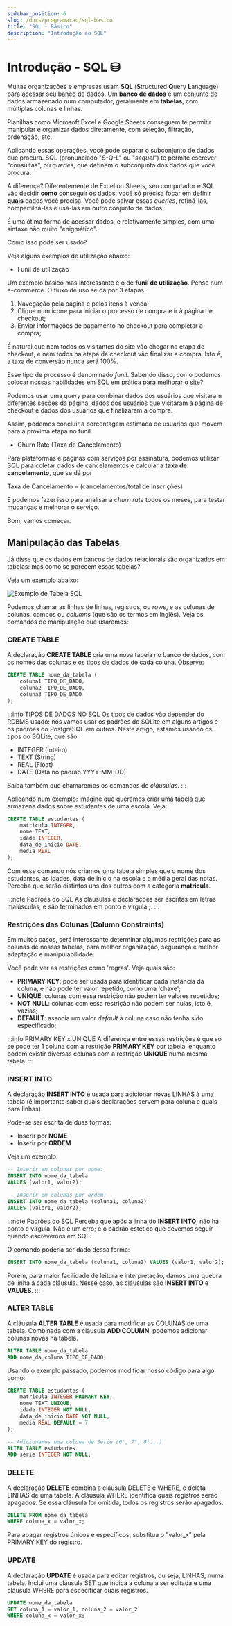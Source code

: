 ```yaml
---
sidebar_position: 6
slug: /docs/programacao/sql-basico
title: "SQL - Básico"
description: "Introdução ao SQL"
---
```


# Introdução - SQL ⛁

Muitas organizações e empresas usam **SQL** (**S**tructured **Q**uery **L**anguage) para acessar seu banco de dados. Um **banco de dados** é um conjunto de dados armazenado num computador, geralmente em **tabelas**, com múltiplas colunas e linhas.

Planilhas como Microsoft Excel e Google Sheets conseguem te permitir manipular e organizar dados diretamente, com seleção, filtração, ordenação, etc.

Aplicando essas operações, você pode separar o subconjunto de dados que procura. SQL (pronunciado "S-Q-L" ou "*sequel*") te permite escrever "consultas", ou *queries*, que definem o subconjunto dos dados que você procura.

A diferença? Diferentemente de Excel ou Sheets, seu computador e SQL vão decidir **como** conseguir os dados: você só precisa focar em definir **quais** dados você precisa. Você pode salvar essas *queries*, refiná-las, compartilhá-las e usá-las em outro conjunto de dados.

É uma ótima forma de acessar dados, e relativamente simples, com uma sintaxe não muito "enigmático".

Como isso pode ser usado?

Veja alguns exemplos de utilização abaixo:

- Funil de utilização

Um exemplo básico mas interessante é o de **funil de utilização**. Pense num e-commerce. O fluxo de uso se dá por 3 etapas:

1. Navegação pela página e pelos itens à venda;
2. Clique num ícone para iniciar o processo de compra e ir à página de checkout;
3. Enviar informações de pagamento no checkout para completar a compra;

É natural que nem todos os visitantes do site vão chegar na etapa de checkout, e nem todos na etapa de checkout vão finalizar a compra. Isto é, a taxa de conversão nunca será 100%.

Esse tipo de processo é denominado *funil*. Sabendo disso, como podemos colocar nossas habilidades em SQL em prática para melhorar o site? 

Podemos usar uma *query* para combinar dados dos usuários que visitaram diferentes seções da página, dados dos usuários que visitaram a página de checkout e dados dos usuários que finalizaram a compra.

Assim, podemos concluir a porcentagem estimada de usuários que movem para a próxima etapa no funil.


- Churn Rate (Taxa de Cancelamento)

Para plataformas e páginas com serviços por assinatura, podemos utilizar SQL para coletar dados de cancelamentos e calcular a **taxa de cancelamento**, que se dá por

Taxa de Cancelamento = (cancelamentos/total de inscrições)

E podemos fazer isso para analisar a *churn rate* todos os meses, para testar mudanças e melhorar o serviço.

Bom, vamos começar.

## Manipulação das Tabelas

Já disse que os dados em bancos de dados relacionais são organizados em tabelas: mas como se parecem essas tabelas?

Veja um exemplo abaixo:

![Exemplo de Tabela SQL](/img/sql-table-example.png)

Podemos chamar as linhas de linhas, registros, ou *rows*, e as colunas de colunas, campos ou *columns* (que são os termos em inglês). Veja os comandos de manipulação que usaremos:

### CREATE TABLE 

A declaração **CREATE TABLE** cria uma nova tabela no banco de dados, com os nomes das colunas e os tipos de dados de cada coluna. Observe:

```sql
CREATE TABLE nome_da_tabela (
    coluna1 TIPO_DE_DADO,
    coluna2 TIPO_DE_DADO,
    coluna3 TIPO_DE_DADO
);
```
:::info TIPOS DE DADOS NO SQL
Os tipos de dados vão depender do RDBMS usado: nós vamos usar os padrões do SQLite em alguns artigos e os padrões do PostgreSQL em outros. Neste artigo, estamos usando os tipos do SQLite, que são:

- INTEGER (Inteiro)
- TEXT (String)
- REAL (Float)
- DATE (Data no padrão YYYY-MM-DD)

Saiba também que chamaremos os comandos de *cláusulas*. 
:::

Aplicando num exemplo: imagine que queremos criar uma tabela que armazena dados sobre estudantes de uma escola. Veja:

```sql
CREATE TABLE estudantes (
    matricula INTEGER,
    nome TEXT,
    idade INTEGER,
    data_de_inicio DATE,
    media REAL
);
```
Com esse comando nós criamos uma tabela simples que o nome dos estudantes, as idades, data de início na escola e a média geral das notas. Perceba que serão distintos uns dos outros com a categoria **matricula**.

:::note Padrões do SQL
As cláusulas e declarações ser escritas em letras maiúsculas, e são terminados em ponto e vírgula **;**.
:::

### Restrições das Colunas (Column Constraints)

Em muitos casos, será interessante determinar algumas restrições para as colunas de nossas tabelas, para melhor organização, segurança e melhor adaptação e manipulabilidade.

Você pode ver as restrições como 'regras'. Veja quais são:

- **PRIMARY KEY**: pode ser usada para identificar cada instância da coluna, e não pode ter valor repetido, como uma 'chave';
- **UNIQUE**: colunas com essa restrição não podem ter valores repetidos;
- **NOT NULL**: colunas com essa restrição não podem ser nulas, isto é, vazias;
- **DEFAULT**: associa um valor *default* à coluna caso não tenha sido especificado;

:::info PRIMARY KEY x UNIQUE
A diferença entre essas restrições é que só se pode ter 1 coluna com a restrição **PRIMARY KEY** por tabela, enquanto podem existir diversas colunas com a restrição **UNIQUE** numa mesma tabela.
:::

### INSERT INTO

A declaração **INSERT INTO** é usada para adicionar novas LINHAS à uma tabela (é importante saber quais declarações servem para coluna e quais para linhas).

Pode-se ser escrita de duas formas:

- Inserir por **NOME**
- Inserir por **ORDEM**

Veja um exemplo:

```sql
-- Inserir em colunas por nome:
INSERT INTO nome_da_tabela
VALUES (valor1, valor2);

-- Inserir em colunas por ordem:
INSERT INTO nome_da_tabela (coluna1, coluna2)
VALUES (valor1, valor2);
```

:::note Padrões do SQL
Perceba que após a linha do **INSERT INTO**, não há ponto e vírgula. Não é um erro; é o padrão estético
que devemos seguir quando escrevemos em SQL.

O comando poderia ser dado dessa forma:

```sql
INSERT INTO nome_da_tabela (coluna1, coluna2) VALUES (valor1, valor2);
```

Porém, para maior facilidade de leitura e interpretação, damos uma quebra de linha a cada cláusula.
Nesse caso, as cláusulas são **INSERT INTO** e **VALUES**.
:::

### ALTER TABLE

A cláusula **ALTER TABLE** é usada para modificar as COLUNAS de uma tabela. Combinada com a cláusula **ADD COLUMN**, podemos adicionar colunas novas na tabela.

```sql
ALTER TABLE nome_da_tabela
ADD nome_da_coluna TIPO_DE_DADO;
```

Usando o exemplo passado, podemos modificar nosso código para algo como:

```sql
CREATE TABLE estudantes (
    matricula INTEGER PRIMARY KEY,
    nome TEXT UNIQUE,
    idade INTEGER NOT NULL,
    data_de_inicio DATE NOT NULL,
    media REAL DEFAULT = 7
);

-- Adicionamos uma coluna de Série (6°, 7°, 8°...)
ALTER TABLE estudantes
ADD serie INTEGER NOT NULL;
```

### DELETE

A declaração **DELETE** combina a cláusula DELETE e WHERE, e deleta LINHAS de uma tabela.
A cláusula WHERE identifica quais registros serão apagados. Se essa cláusula for omitida, todos os
registros serão apagados.

```sql
DELETE FROM nome_da_tabela
WHERE coluna_x = valor_x;
```

Para apagar registros únicos e específicos, substitua o "valor_x" pela PRIMARY KEY do registro.

### UPDATE

A declaração **UPDATE** é usada para editar registros, ou seja, LINHAS, numa tabela. Inclui uma cláusula SET que indica a coluna a ser editada e uma cláusula WHERE para especificar quais registros.

```sql
UPDATE nome_da_tabela
SET coluna_1 = valor_1, coluna_2 = valor_2
WHERE coluna_x = valor_x;
```













